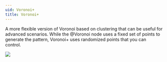 ```yaml
---
uid: Voronoi+
title: Voronoi+
---
```


A more flexible version of Voronoi based on clustering that can be useful for advanced scenarios. While the @Voronoi node uses a fixed set of points to generate the pattern, Voronoi+ uses randomized points that you can control.

![](/images/ref/Voronoi+/Voronoi+.webp)